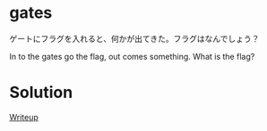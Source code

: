 # gates

ゲートにフラグを入れると、何かが出てきた。フラグはなんでしょう？

In to the gates go the flag, out comes something. What is the flag?

# Solution
[Writeup](./solve/writeup.md)
